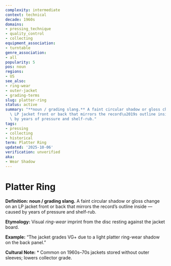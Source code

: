 ```yaml
---
complexity: intermediate
context: technical
decade: 1960s
domains:
- pressing_technique
- quality_control
- collecting
equipment_association:
- turntable
genre_association:
- all
popularity: 5
pos: noun
regions:
- US
see_also:
- ring-wear
- outer-jacket
- grading-terms
slug: platter-ring
status: active
summary: "**noun / grading slang.** A faint circular shadow or gloss change on an\
  \ LP jacket front or back that mirrors the record\u2019s outline inside \u2014 caused\
  \ by years of pressure and shelf-rub."
tags:
- pressing
- collecting
- historical
term: Platter Ring
updated: '2025-10-06'
verification: unverified
aka:
- Wear Shadow
---
```


# Platter Ring

**Definition:** **noun / grading slang.** A faint circular shadow or gloss change on an LP jacket front or back that mirrors the record’s outline inside — caused by years of pressure and shelf-rub.

**Etymology:** Visual *ring-wear* imprint from the disc resting against the jacket board.

**Example:** “The jacket grades VG+ due to a light platter ring-wear shadow on the back panel.”

**Cultural Note:** * Common on 1960s–70s jackets stored without outer sleeves; lowers collector grade.

